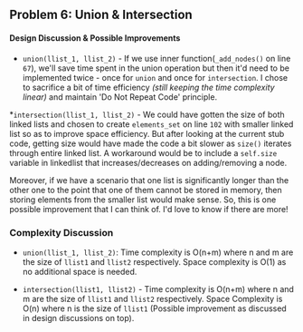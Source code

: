 ## Problem 6: Union & Intersection

#### Design Discussion & Possible Improvements
* `union(llist_1, llist_2)` - If we use inner function(`_add_nodes()` on line `67`), we'll save time spent in the union operation but 
then it'd need to be implemented twice - once for `union` and once for `intersection`. 
I chose to sacrifice a bit of time efficiency *(still keeping the time complexity linear)* 
and maintain 'Do Not Repeat Code' principle.

*`intersection(llist_1, llist_2)` -  We could have gotten the size of both linked lists and chosen to create 
`elements_set` on line `102` with smaller linked list so as to improve space efficiency. 
But after looking at the current stub code, getting size would have made the code a bit slower as `size()` iterates 
through entire linked list. A workaround would be to include a `self.size` variable in linkedlist that 
increases/decreases on adding/removing a node. 

Moreover, if we have a scenario that one list is significantly longer than the other one to the point that one of them 
cannot be stored in memory, then storing elements from the smaller list would make sense. So, this is one possible 
improvement that I can think of. I'd love to know if there are more!

### Complexity Discussion
* `union(llist_1, llist_2)`: Time complexity is O(n+m) where n and m are the size of `llist1` and `llist2` respectively. 
Space complexity is O(1) as no additional space is needed.

* `intersection(llist1, llist2)` - Time complexity is O(n+m) where n and m are the size of `llist1` and `llist2` respectively.
    Space Complexity is O(n) where n is the size of `llist1` (Possible improvement as discussed in design discussions on top).


